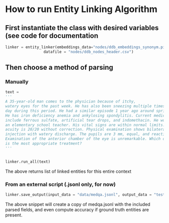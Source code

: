 # How to run Entity Linking Algorithm

## First instantiate the class with desired variables (see code for documentation
```python
linker = entity_linker(embeddings_data="nodes/ddb_embeddings_synonym.pickle",
                 datafile = "nodes/ddb_nodes_header.csv")
```
                 
## Then choose a method of parsing

### Manually

```python
text = 
'''
A 35-year-old man comes to the physician because of itchy, 
watery eyes for the past week. He has also been sneezing multiple times a 
day during this period. He had a similar episode 1 year ago around springtime. 
He has iron deficiency anemia and ankylosing spondylitis. Current medications 
include ferrous sulfate, artificial tear drops, and indomethacin. He works as 
an elementary school teacher. His vital signs are within normal limits. Visual 
acuity is 20/20 without correction. Physical examination shows bilateral conjunctival 
injection with watery discharge. The pupils are 3 mm, equal, and reactive to light. 
Examination of the anterior chamber of the eye is unremarkable. Which of the following 
is the most appropriate treatment?
'''


linker.run_all(text) 
```

The above returns list of linked entities for this entire context

### From an external script (.jsonl only, for now)

```python
linker.save_output(input_data = "data/medqa.jsonl", output_data = "test.jsonl")
```

The above snippet will create a copy of medqa.jsonl with the included parsed fields,
and even compute accuracy if ground truth entities are present.
                 
                 
